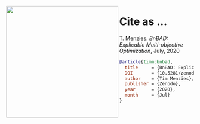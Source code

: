 <img align=left width=300
src="https://live.staticflickr.com/1070/1430045001_7dd540ff1a_b.jpg">

# Cite as ...

T. Menzies.   _BnBAD: Explicable Multi-objective Optimization_,  July, 2020 


```bibtex
@article{timm:bnbad,
  title     = {BnBAD: Explicable Mulit-objective Optimization},
  DOI       = {10.5281/zenodo.3947026}, 
  author    = {Tim Menzies}, 
  publisher = {Zenodo}, 
  year      = {2020}, 
  month     = {Jul}
}
```
